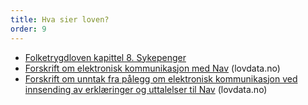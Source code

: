 ```yaml
---
title: Hva sier loven?
order: 9
---
```


* [Folketrygdloven kapittel 8. Sykepenger](#)
* [Forskrift om elektronisk kommunikasjon med Nav](#) (lovdata.no)
* [Forskrift om unntak fra pålegg om elektronisk kommunikasjon ved innsending av erklæringer og uttalelser til Nav](#) (lovdata.no)
